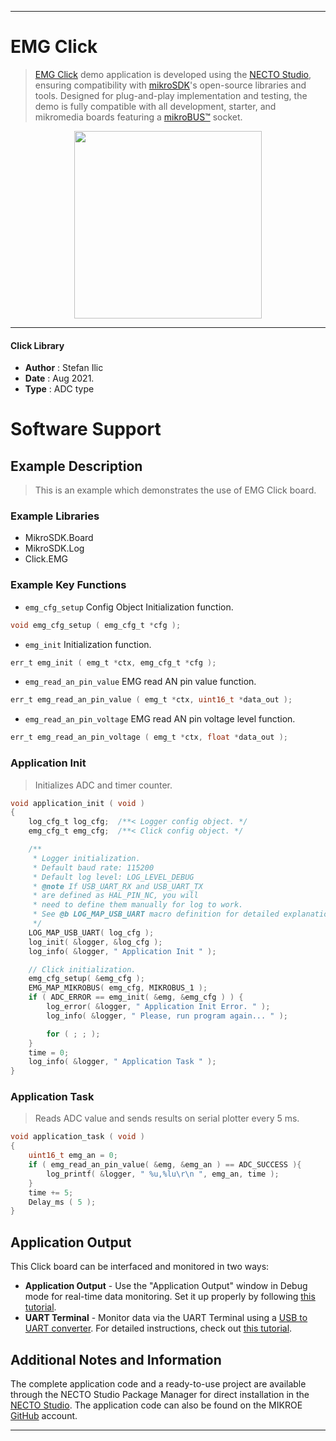 
---
# EMG Click

> [EMG Click](https://www.mikroe.com/?pid_product=MIKROE-2621) demo application is developed using
the [NECTO Studio](https://www.mikroe.com/necto), ensuring compatibility with [mikroSDK](https://www.mikroe.com/mikrosdk)'s
open-source libraries and tools. Designed for plug-and-play implementation and testing, the demo is fully compatible with
all development, starter, and mikromedia boards featuring a [mikroBUS&trade;](https://www.mikroe.com/mikrobus) socket.

<p align="center">
  <img src="https://www.mikroe.com/?pid_product=MIKROE-2621&image=1" height=300px>
</p>

---

#### Click Library

- **Author**        : Stefan Ilic
- **Date**          : Aug 2021.
- **Type**          : ADC type

# Software Support

## Example Description

> This is an example which demonstrates the use of EMG Click board.

### Example Libraries

- MikroSDK.Board
- MikroSDK.Log
- Click.EMG

### Example Key Functions

- `emg_cfg_setup` Config Object Initialization function.
```c
void emg_cfg_setup ( emg_cfg_t *cfg );
```

- `emg_init` Initialization function.
```c
err_t emg_init ( emg_t *ctx, emg_cfg_t *cfg );
```

- `emg_read_an_pin_value` EMG read AN pin value function.
```c
err_t emg_read_an_pin_value ( emg_t *ctx, uint16_t *data_out );
```

- `emg_read_an_pin_voltage` EMG read AN pin voltage level function.
```c
err_t emg_read_an_pin_voltage ( emg_t *ctx, float *data_out );
```

### Application Init

> Initializes ADC and timer counter.

```c
void application_init ( void ) 
{
    log_cfg_t log_cfg;  /**< Logger config object. */
    emg_cfg_t emg_cfg;  /**< Click config object. */

    /** 
     * Logger initialization.
     * Default baud rate: 115200
     * Default log level: LOG_LEVEL_DEBUG
     * @note If USB_UART_RX and USB_UART_TX 
     * are defined as HAL_PIN_NC, you will 
     * need to define them manually for log to work. 
     * See @b LOG_MAP_USB_UART macro definition for detailed explanation.
     */
    LOG_MAP_USB_UART( log_cfg );
    log_init( &logger, &log_cfg );
    log_info( &logger, " Application Init " );

    // Click initialization.
    emg_cfg_setup( &emg_cfg );
    EMG_MAP_MIKROBUS( emg_cfg, MIKROBUS_1 );
    if ( ADC_ERROR == emg_init( &emg, &emg_cfg ) ) {
        log_error( &logger, " Application Init Error. " );
        log_info( &logger, " Please, run program again... " );

        for ( ; ; );
    }
    time = 0;
    log_info( &logger, " Application Task " );
}
```

### Application Task

> Reads ADC value and sends results on serial plotter every 5 ms.

```c
void application_task ( void )  
{
    uint16_t emg_an = 0;
    if ( emg_read_an_pin_value( &emg, &emg_an ) == ADC_SUCCESS ){
        log_printf( &logger, " %u,%lu\r\n ", emg_an, time );
    }
    time += 5;
    Delay_ms ( 5 );
}
```


## Application Output

This Click board can be interfaced and monitored in two ways:
- **Application Output** - Use the "Application Output" window in Debug mode for real-time data monitoring.
Set it up properly by following [this tutorial](https://www.youtube.com/watch?v=ta5yyk1Woy4).
- **UART Terminal** - Monitor data via the UART Terminal using
a [USB to UART converter](https://www.mikroe.com/click/interface/usb?interface*=uart,uart). For detailed instructions,
check out [this tutorial](https://help.mikroe.com/necto/v2/Getting%20Started/Tools/UARTTerminalTool).

## Additional Notes and Information

The complete application code and a ready-to-use project are available through the NECTO Studio Package Manager for 
direct installation in the [NECTO Studio](https://www.mikroe.com/necto). The application code can also be found on
the MIKROE [GitHub](https://github.com/MikroElektronika/mikrosdk_click_v2) account.

---

